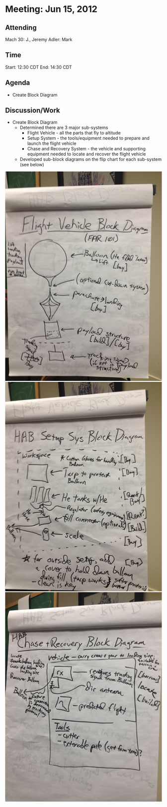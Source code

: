 # Meeting: Jun 15, 2012

## Attending

Mach 30: J., Jeremy
Adler: Mark

## Time

Start: 12:30 CDT
End: 14:30 CDT

## Agenda

* Create Block Diagram

## Discussion/Work

* Create Block Diagram
    * Determined there are 3 major sub-systems
        * Flight Vehicle - all the parts that fly to altitude
        * Setup System - the tools/equipment needed to prepare and launch the flight vehicle
        * Chase and Recovery System - the vehicle and supporting equipment needed to locate and recover the flight vehicle
    * Developed sub-block diagrams on the flip chart for each sub-system (see below)

[![Flight vehicle block diagram](https://github.com/jmwright/far-horizons-project/raw/main/Documents/Images/Wiki/flight_vehicle_block_diagram.jpg)](https://github.com/jmwright/far-horizons-project/blob/main/Documents/Images/Wiki/flight_vehicle_block_diagram.jpg)
[![Setup block diagram](https://github.com/jmwright/far-horizons-project/raw/main/Documents/Images/Wiki/setup_block_diagram.jpg)](https://github.com/jmwright/far-horizons-project/blob/main/Documents/Images/Wiki/setup_block_diagram.jpg)
[![Chase and recovery block diagram](https://github.com/jmwright/far-horizons-project/raw/main/Documents/Images/Wiki/chase_and_recovery_block_diagram.jpg)](https://github.com/jmwright/far-horizons-project/blob/main/Documents/Images/Wiki/chase_and_recovery_block_diagram.jpg)
